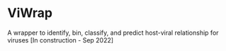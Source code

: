 # ViWrap
A wrapper to identify, bin, classify, and predict host-viral relationship for viruses [In construction - Sep 2022]
